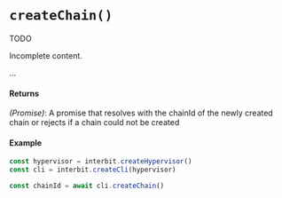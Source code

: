 # `createChain()`

<div class="tips danger">
  <p><span></span>TODO</p>
  <p>Incomplete content.</p>
</div>

...

#### Returns

*(Promise)*: A promise that resolves with the chainId of the newly created chain or rejects if a chain could not be created


#### Example

```js
const hypervisor = interbit.createHypervisor()
const cli = interbit.createCli(hypervisor)

const chainId = await cli.createChain()
```

